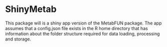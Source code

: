 # ShinyMetab

This package will is a shiny app version of the MetabFUN package. The app assumes that a config.json file exists in the R home directory that has information 
about the folder structure required for data loading, processing and storage.
